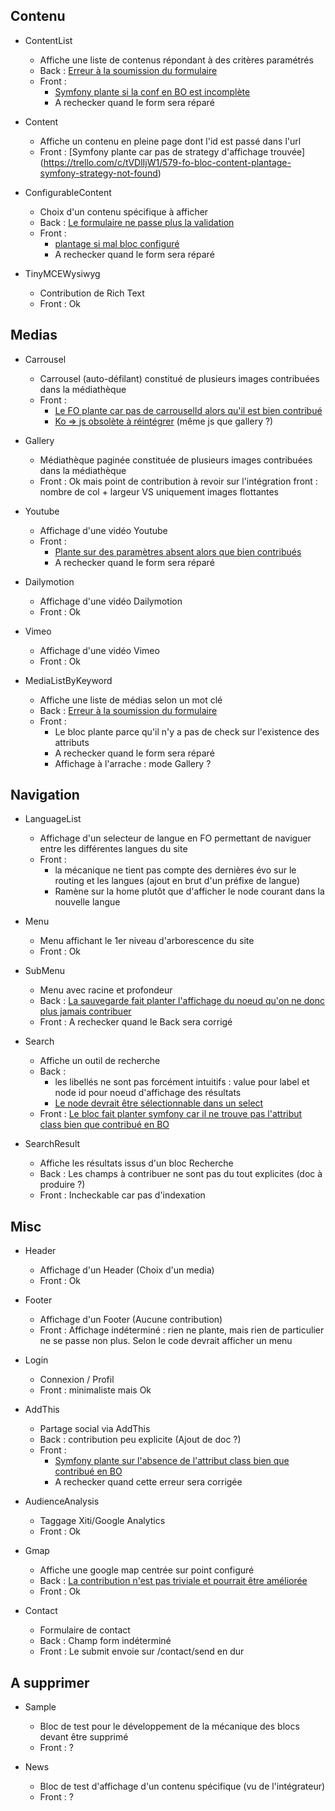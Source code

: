 ## Contenu
* ContentList
    * Affiche une liste de contenus répondant à des critères paramétrés
    * Back : [Erreur à la soumission du formulaire](https://trello.com/c/ySA4rltQ/597-bo-bloc-contentlist-plantage-a-la-soumission)
    * Front :
        * [Symfony plante si la conf en BO est incomplète](https://trello.com/c/yl7JIpzs/578-fo-bloc-contentlist-plantage-symfony-si-bloc-mal-configure)
        * A rechecker quand le form sera réparé

* Content
    * Affiche un contenu en pleine page dont l'id est passé dans l'url
    * Front : [Symfony plante car pas de strategy d'affichage trouvée] (https://trello.com/c/tVDlIjW1/579-fo-bloc-content-plantage-symfony-strategy-not-found)

* ConfigurableContent
    * Choix d'un contenu spécifique à afficher
    * Back : [Le formulaire ne passe plus la validation](https://trello.com/c/QBs5IudQ/576-bo-bloc-configurablecontent-choix-du-contenu-invalidable)
    * Front : 
        * [plantage si mal bloc configuré](https://trello.com/c/PFuzdYny/580-fo-bloc-configurablecontent-pas-de-contribution-bo-plantage-de-symfony-en-front)
        * A rechecker quand le form sera réparé

* TinyMCEWysiwyg
    * Contribution de Rich Text
    * Front : Ok

## Medias
* Carrousel
    * Carrousel (auto-défilant) constitué de plusieurs images contribuées dans la médiathèque
    * Front : 
        * [Le FO plante car pas de carrouselId alors qu'il est bien contribué](https://trello.com/c/tbLKZ7Wu/583-fo-bloc-carrousel-plantage-si-pas-de-carrouselid-contribue)
        * [Ko => js obsolète à réintégrer](https://trello.com/c/pp3aAC1v/539-etq-ufront-le-rendu-du-block-carroussel-est-different-de-l-actuel-et-fonctionnel) (même js que gallery ?)

* Gallery
    * Médiathèque paginée constituée de plusieurs images contribuées dans la médiathèque
    * Front : Ok mais point de contribution à revoir sur l'intégration front : nombre de col + largeur VS uniquement images flottantes

* Youtube
    * Affichage d'une vidéo Youtube
    * Front :
        * [Plante sur des paramètres absent alors que bien contribués](https://trello.com/c/tbLKZ7Wu/583-fo-bloc-carrousel-plantage-pas-de-carrouselid-alors-que-bien-contribue)
        * A rechecker quand le form sera réparé

* Dailymotion
    * Affichage d'une vidéo Dailymotion
    * Front : Ok

* Vimeo
    * Affichage d'une vidéo Vimeo
    * Front : Ok

* MediaListByKeyword
    * Affiche une liste de médias selon un mot clé
    * Back : [Erreur à la soumission du formulaire](https://trello.com/c/ySA4rltQ/597-bo-bloc-contentlist-plantage-a-la-soumission)
    * Front :
        * Le bloc plante parce qu'il n'y a pas de check sur l'existence des attributs
        * A rechecker quand le form sera réparé
        * Affichage à l'arrache : mode Gallery ?

## Navigation
* LanguageList
    * Affichage d'un selecteur de langue en FO permettant de naviguer entre les différentes langues du site
    * Front :
        * la mécanique ne tient pas compte des dernières évo sur le routing et les langues (ajout en brut d'un préfixe de langue)
        * Ramène sur la home plutôt que d'afficher le node courant dans la nouvelle langue

* Menu
    * Menu affichant le 1er niveau d'arborescence du site
    * Front : Ok

* SubMenu
    * Menu avec racine et profondeur
    * Back : [La sauvegarde fait planter l'affichage du noeud qu'on ne donc plus jamais contribuer](https://trello.com/c/HSSPTdVC/585-bo-bloc-submenu-affichage-plante)
    * Front : A rechecker quand le Back sera corrigé

* Search
    * Affiche un outil de recherche
    * Back :
        * les libellés ne sont pas forcément intuitifs : value pour label et node id pour noeud d'affichage des résultats
        * [Le node devrait être sélectionnable dans un select](https://trello.com/c/M1NrSkEZ/586-bo-bloc-search-selection-du-node-d-affichage)
    * Front : [Le bloc fait planter symfony car il ne trouve pas l'attribut class bien que contribué en BO](https://trello.com/c/tbLKZ7Wu/583-fo-bloc-carrousel-plantage-pas-de-carrouselid-alors-que-bien-contribue)

* SearchResult
    * Affiche les résultats issus d'un bloc Recherche
    * Back : Les champs à contribuer ne sont pas du tout explicites (doc à produire ?)
    * Front : Incheckable car pas d'indexation

## Misc
* Header
    * Affichage d'un Header (Choix d'un media)
    * Front : Ok

* Footer
    * Affichage d'un Footer (Aucune contribution)
    * Front : Affichage indéterminé : rien ne plante, mais rien de particulier ne se passe non plus. Selon le code devrait afficher un menu
* Login
    * Connexion / Profil
    * Front : minimaliste mais Ok

* AddThis
    * Partage social via AddThis
    * Back : contribution peu explicite (Ajout de doc ?)
    * Front :
        * [Symfony plante sur l'absence de l'attribut class bien que contribué en BO](https://trello.com/c/tbLKZ7Wu/583-fo-bloc-carrousel-plantage-pas-de-carrouselid-alors-que-bien-contribue)
        * A rechecker quand cette erreur sera corrigée

* AudienceAnalysis
    * Taggage Xiti/Google Analytics
    * Front : Ok

* Gmap
    * Affiche une google map centrée sur point configuré
    * Back : [La contribution n'est pas triviale et pourrait être améliorée](https://trello.com/c/2E7e9zds/587-bo-bloc-gmap-amelioration-de-contribution)
    * Front : Ok

* Contact
    * Formulaire de contact
    * Back : Champ form indéterminé
    * Front : Le submit envoie sur /contact/send en dur

## A supprimer
* Sample
    * Bloc de test pour le développement de la mécanique des blocs devant être supprimé
    * Front : ?

* News
    * Bloc de test d'affichage d'un contenu spécifique (vu de l'intégrateur)
    * Front : ?
